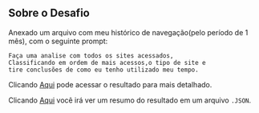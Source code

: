 ## Sobre o Desafio

Anexado um arquivo com meu histórico de navegação(pelo período de 1 mês), com o seguinte prompt:

```
Faça uma analise com todos os sites acessados, 
Classificando em ordem de mais acessos,o tipo de site e 
tire conclusões de como eu tenho utilizado meu tempo.
```

Clicando [Aqui](https://aistudio.google.com/app/prompts/1spY6dtg-jfOthLE_qzRRR-pxfh_-QHf9) pode acessar o resultado para mais detalhado.

Clicando [Aqui](resultado.json) você irá ver um resumo do resultado em um arquivo `.JSON`.